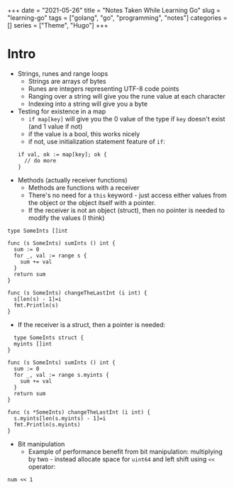 +++
date = "2021-05-26"
title = "Notes Taken While Learning Go"
slug = "learning-go"
tags = ["golang", "go", "programming", "notes"]
categories = []
series = ["Theme", "Hugo"]
+++

# Intro
- Strings, runes and range loops
  - Strings are arrays of bytes
  - Runes are integers representing UTF-8 code points
  - Ranging over a string will give you the rune value at each character
  - Indexing into a string will give you a byte
- Testing for existence in a map
  - `if map[key]` will give you the 0 value of the type if `key` doesn't exist (and 1 value if not)
  - if the value is a bool, this works nicely
  - if not, use initialization statement feature of `if`:
  ```
  if val, ok := map[key]; ok {
    // do more
  }
  ```
- Methods (actually receiver functions)
  - Methods are functions with a receiver
  - There's no need for a `this` keyword - just access either values from the object or the object itself with a pointer.
  - If the receiver is not an object (struct), then no pointer is needed to modify the values (I think)
```
type SomeInts []int

func (s SomeInts) sumInts () int {
  sum := 0
  for _, val := range s {
    sum += val
  }
  return sum
} 

func (s SomeInts) changeTheLastInt (i int) {
  s[len(s) - 1]=i
  fmt.Println(s)
}
```
  - If the receiver is a struct, then a pointer is needed:
```
  type SomeInts struct {
  myints []int
}

func (s SomeInts) sumInts () int {
  sum := 0
  for _, val := range s.myints {
    sum += val
  }
  return sum
} 

func (s *SomeInts) changeTheLastInt (i int) {
  s.myints[len(s.myints) - 1]=i
  fmt.Println(s.myints)
}
```
- Bit manipulation
  - Example of performance benefit from bit manipulation: multiplying by two - instead allocate space for `uint64` and left shift using `<<` operator:
```
num << 1
```
